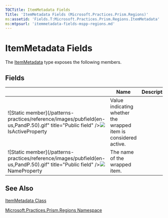 ```yaml
---
TOCTitle: ItemMetadata Fields
Title: 'ItemMetadata Fields (Microsoft.Practices.Prism.Regions)'
ms:assetid: 'Fields.T:Microsoft.Practices.Prism.Regions.ItemMetadata'
ms:mtpsurl: 'itemmetadata-fields-mspp-regions.md'
---
```


# ItemMetadata Fields

The [ItemMetadata](https://msdn.microsoft.com/library/microsoft.practices.prism.regions.itemmetadata) type exposes the following members.

## Fields


<table>

<thead>
<tr class="header">
<th> </th>
<th>Name</th>
<th>Description</th>
</tr>
</thead>
<tbody>
<tr class="odd">
<td>![Static member](/patterns-practices/reference/images/pubfield(en-us,PandP.50).gif" title="Public field" /><img src="https://msdn.microsoft.com/en-us/Gg430953.static.gif)</td>
<td><a href="https://msdn.microsoft.com/library/microsoft.practices.prism.regions.itemmetadata.isactiveproperty">IsActiveProperty</a></td>
<td><div class="summary">
Value indicating whether the wrapped item is considered active.
</div></td>
</tr>
<tr class="even">
<td>![Static member](/patterns-practices/reference/images/pubfield(en-us,PandP.50).gif" title="Public field" /><img src="https://msdn.microsoft.com/en-us/Gg430953.static.gif)</td>
<td><a href="https://msdn.microsoft.com/library/microsoft.practices.prism.regions.itemmetadata.nameproperty">NameProperty</a></td>
<td><div class="summary">
The name of the wrapped item.
</div></td>
</tr>
</tbody>
</table>

## See Also
[ItemMetadata Class](https://msdn.microsoft.com/library/microsoft.practices.prism.regions.itemmetadata)

[Microsoft.Practices.Prism.Regions Namespace](https://msdn.microsoft.com/library/microsoft.practices.prism.regions)
